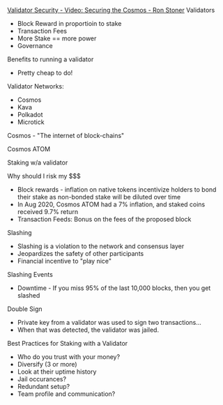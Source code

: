 [Validator Security - Video: Securing the Cosmos - Ron Stoner](https://www.youtube.com/watch?v=Blc5CsXkQmg)
Validators 
- Block Reward in proportioin to stake 
- Transaction Fees
- More Stake == more power
- Governance


Benefits to running a validator
- Pretty cheap to do!

Validator Networks:
- Cosmos
- Kava
- Polkadot
- Microtick

Cosmos - "The internet of block-chains"

Cosmos ATOM 

Staking w/a validator 

Why should I risk my $$$
- Block rewards - inflation on native tokens incentivize holders to bond their stake as non-bonded
  stake will be diluted over time 
- In Aug 2020, Cosmos ATOM had a 7% inflation, and staked coins received 9.7% return 
- Transaction Feeds: Bonus on the fees of the proposed block

Slashing 
- Slashing is a violation to the network and consensus layer 
- Jeopardizes the safety of other participants 
- Financial incentive to "play nice"

Slashing Events 
- Downtime - If you miss 95% of the last 10,000 blocks, then you get slashed 

Double Sign
- Private key from a validator was used to sign two transactions... 
- When that was detected, the validator was jailed. 


Best Practices for Staking with a Validator
- Who do you trust with your money?
- Diversify (3 or more)
- Look at their uptime history
- Jail occurances?
- Redundant setup?
- Team profile and communication?
